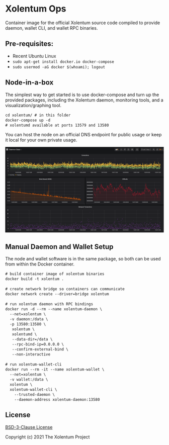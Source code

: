 # Xolentum Ops

Container image for the official Xolentum source code compiled to provide daemon, wallet CLI, and wallet RPC binaries.

## Pre-requisites:

* Recent Ubuntu Linux
* `sudo apt-get install docker.io docker-compose`
* `sudo usermod -aG docker $(whoami); logout`

## Node-in-a-box

The simplest way to get started is to use docker-compose and turn up the provided packages, including the Xolentum daemon, monitoring tools, and a visualization/graphing tool.

```
cd xolentum/ # in this folder
docker-compose up -d
# xolentumd available at ports 13579 and 13580
```

You can host the node on an official DNS endpoint for public usage or keep it local for your own private usage.

![](files/static/xolentumd-grafana.png)

## Manual Daemon and Wallet Setup

The node and wallet software is in the same package, so both can be used from within the Docker container.

```
# build container image of xolentum binaries
docker build -t xolentum .

# create network bridge so containers can communicate
docker network create --driver=bridge xolentum

# run xolentum daemon with RPC bindings
docker run -d --rm --name xolentum-daemon \
  --net=xolentum \
  -v daemon:/data \
  -p 13580:13580 \
   xolentum \
   xolentumd \
   --data-dir=/data \
   --rpc-bind-ip=0.0.0.0 \
   --confirm-external-bind \
   --non-interactive

# run xolentum-wallet-cli
docker run --rm -it --name xolentum-wallet \
  --net=xolentum \
  -v wallet:/data \
  xolentum \
  xolentum-wallet-cli \
    --trusted-daemon \
    --daemon-address xolentum-daemon:13580
```

## License

[BSD-3-Clause License](LICENSE)

Copyright (c) 2021 The Xolentum Project
